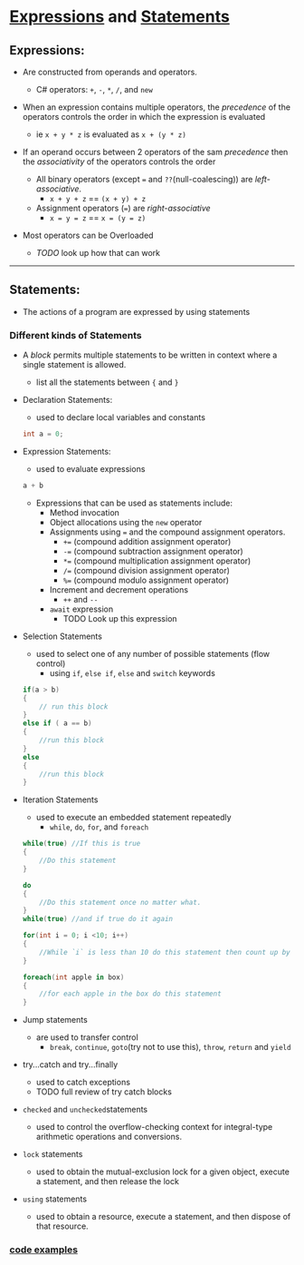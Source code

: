 # [Expressions](https://docs.microsoft.com/en-us/dotnet/csharp/tour-of-csharp/expressions) and [Statements](https://docs.microsoft.com/en-us/dotnet/csharp/tour-of-csharp/statements)


## Expressions:
- Are constructed from operands and operators.
    - C# operators: `+`, `-`, `*`, `/`, and `new`

- When an expression contains multiple operators, the *precedence* of the operators controls the order in which the expression is evaluated
    - ie `x + y * z` is evaluated as `x + (y * z)`
- If an operand occurs between 2 operators of the sam *precedence* then the *associativity* of the operators controls the order
    - All binary operators (except `=` and `??`(null-coalescing)) are *left-associative*.
        - `x + y + z` == `(x + y) + z`
    - Assignment operators (`=`) are *right-associative*
        - `x = y = z` == `x = (y = z)`
- Most operators can be Overloaded
    - *TODO* look up how that can work

---
## Statements:
- The actions of a program are expressed by using statements
### Different kinds of Statements
- A *block* permits multiple statements to be written in context where a single statement is allowed.
    - list all the statements between `{` and `}`
- Declaration Statements: 
    - used to declare local variables and constants
     ```C# 
     int a = 0;
     ```
- Expression Statements:
    - used to evaluate expressions
    ```C#
    a + b
    ```

    - Expressions that can be used as statements include:
        - Method invocation
        - Object allocations using the `new` operator
        - Assignments using `=` and the compound assignment operators.
            - `+=` (compound addition assignment operator)
            - `-=` (compound subtraction assignment operator)
            - `*=` (compound multiplication assignment operator)
            - `/=` (compound division assignment operator)
            - `%=` (compound modulo assignment operator)
        - Increment and decrement operations
            - `++` and `--`
        - `await` expression
            - TODO Look up this expression

-  Selection Statements
    - used to select one of any number of possible statements (flow control)
        - using `if`, `else if`, `else` and `switch` keywords
    ```C#
    if(a > b)
    {
        // run this block
    }
    else if ( a == b)
    {
        //run this block
    }
    else
    {
        //run this block
    }
    ```

- Iteration Statements
    - used to execute an embedded statement repeatedly
        - `while`, `do`, `for`, and `foreach`
    ```C#
    while(true) //If this is true
    {
        //Do this statement
    }

    do
    {
        //Do this statement once no matter what.
    }
    while(true) //and if true do it again
    
    for(int i = 0; i <10; i++)
    {
        //While `i` is less than 10 do this statement then count up by 1
    }

    foreach(int apple in box)
    {
        //for each apple in the box do this statement
    }
    ```
    
- Jump statements
    - are used to transfer control
        - `break`, `continue`, `goto`(try not to use this), `throw`, `return` and `yield`

- try...catch and try...finally
    - used to catch exceptions
    - TODO full review of try catch blocks

- `checked` and `unchecked`statements
    - used to control the overflow-checking context for integral-type arithmetic operations and conversions.

- `lock` statements
    - used to obtain the mutual-exclusion lock for a given object, execute a statement, and then release the lock

- `using` statements
    - used to obtain a resource, execute a statement, and then dispose of that resource.

### [code examples](TODO)

